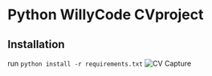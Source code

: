 # Python WillyCode CVproject

## Installation
run `python install -r requirements.txt`
![CV Capture](https://user-images.githubusercontent.com/56235429/189105205-9f2cfed7-cfdf-42d2-998c-5400ad18f60a.PNG)
